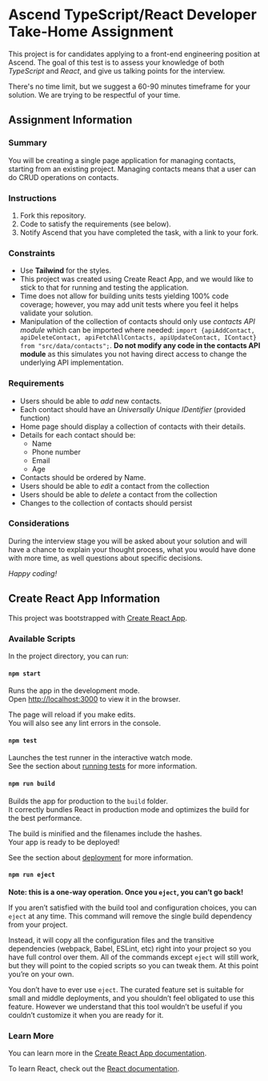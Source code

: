 # Ascend TypeScript/React Developer Take-Home Assignment

This project is for candidates applying to a front-end engineering position at Ascend. The goal of this test is to assess your knowledge of both *TypeScript* and *React*, and give us talking points for the interview.

There's no time limit, but we suggest a 60-90 minutes timeframe for your solution. We are trying to be respectful of your time.

## Assignment Information

### Summary

You will be creating a single page application for managing contacts, starting from an existing project. Managing contacts means that a user can do CRUD operations on contacts.

### Instructions

1. Fork this repository.
2. Code to satisfy the requirements (see below).
3. Notify Ascend that you have completed the task, with a link to your fork.

### Constraints

- Use **Tailwind** for the styles.
- This project was created using Create React App, and we would like to stick to that for running and testing the application.
- Time does not allow for building units tests yielding 100% code coverage; however, you may add unit tests where you feel it helps validate your solution.
- Manipulation of the collection of contacts should only use *contacts API module* which can be imported where needed:
  `import {apiAddContact, apiDeleteContact, apiFetchAllContacts, apiUpdateContact, IContact} from "src/data/contacts";`.  **Do not modify any code in the contacts API module** as this simulates you not having direct access to change the underlying API implementation.

### Requirements

- Users should be able to *add* new contacts.
- Each contact should have an *Universally Unique IDentifier* (provided function)
- Home page should display a collection of contacts with their details.
- Details for each contact should be:
  - Name
  - Phone number
  - Email
  - Age
- Contacts should be ordered by Name.
- Users should be able to *edit* a contact from the collection
- Users should be able to *delete* a contact from the collection
- Changes to the collection of contacts should persist

### Considerations

During the interview stage you will be asked about your solution and will have a chance to explain your thought process, what you would have done with more time, as well questions about specific decisions.

_Happy coding!_

## Create React App Information

This project was bootstrapped with [Create React App](https://github.com/facebook/create-react-app).

### Available Scripts

In the project directory, you can run:

#### `npm start`

Runs the app in the development mode.\
Open [http://localhost:3000](http://localhost:3000) to view it in the browser.

The page will reload if you make edits.\
You will also see any lint errors in the console.

#### `npm test`

Launches the test runner in the interactive watch mode.\
See the section about [running tests](https://facebook.github.io/create-react-app/docs/running-tests) for more information.

#### `npm run build`

Builds the app for production to the `build` folder.\
It correctly bundles React in production mode and optimizes the build for the best performance.

The build is minified and the filenames include the hashes.\
Your app is ready to be deployed!

See the section about [deployment](https://facebook.github.io/create-react-app/docs/deployment) for more information.

#### `npm run eject`

**Note: this is a one-way operation. Once you `eject`, you can’t go back!**

If you aren’t satisfied with the build tool and configuration choices, you can `eject` at any time. This command will remove the single build dependency from your project.

Instead, it will copy all the configuration files and the transitive dependencies (webpack, Babel, ESLint, etc) right into your project so you have full control over them. All of the commands except `eject` will still work, but they will point to the copied scripts so you can tweak them. At this point you’re on your own.

You don’t have to ever use `eject`. The curated feature set is suitable for small and middle deployments, and you shouldn’t feel obligated to use this feature. However we understand that this tool wouldn’t be useful if you couldn’t customize it when you are ready for it.

### Learn More

You can learn more in the [Create React App documentation](https://facebook.github.io/create-react-app/docs/getting-started).

To learn React, check out the [React documentation](https://reactjs.org/).
